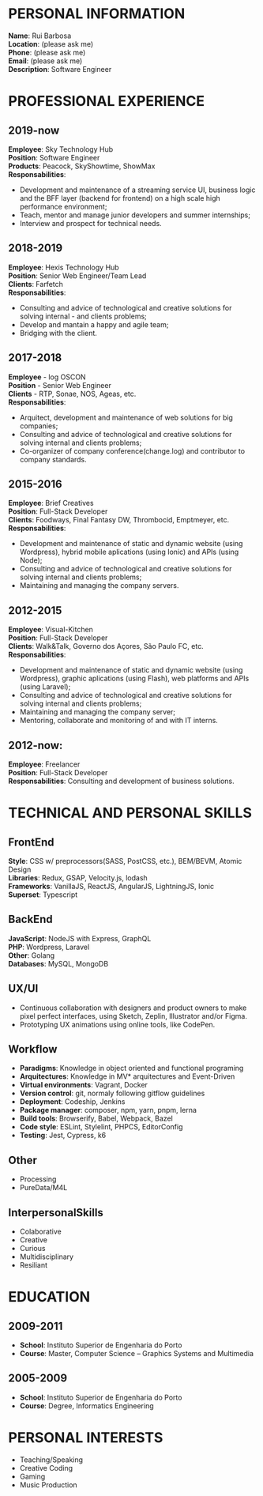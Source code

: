 # PERSONAL INFORMATION

**Name**: Rui Barbosa  
**Location**: (please ask me)  
**Phone**: (please ask me)    
**Email**: (please ask me)   
**Description**: Software Engineer

# PROFESSIONAL EXPERIENCE

## 2019-now
**Employee**: Sky Technology Hub  
**Position**: Software Engineer  
**Products**: Peacock, SkyShowtime, ShowMax  
****Responsabilities****:  
- Development and maintenance of a streaming service UI, business logic and the BFF layer (backend for frontend) on a high scale high performance environment;
- Teach, mentor and manage junior developers and summer internships;
- Interview and prospect for technical needs.

## 2018-2019
**Employee**: Hexis Technology Hub  
**Position**: Senior Web Engineer/Team Lead  
**Clients**: Farfetch  
**Responsabilities**:  
- Consulting and advice of technological and creative solutions for solving internal - and clients problems;
- Develop and mantain a happy and agile team;
- Bridging with the client.

## 2017-2018
**Employee** - log OSCON  
**Position** - Senior Web Engineer  
**Clients** - RTP, Sonae, NOS, Ageas, etc.  
**Responsabilities**:  
- Arquitect, development and maintenance of web solutions for big companies;
- Consulting and advice of technological and creative solutions for solving internal and clients problems;
- Co-organizer of company conference(change.log) and contributor to company standards.

## 2015-2016
**Employee**: Brief Creatives  
**Position**: Full-Stack Developer  
**Clients**: Foodways, Final Fantasy DW, Thrombocid, Emptmeyer, etc.  
**Responsabilities**:
- Development and maintenance of static and dynamic website (using Wordpress), hybrid mobile aplications (using Ionic) and APIs (using Node);
- Consulting and advice of technological and creative solutions for solving internal and clients problems;
- Maintaining and managing the company servers.

## 2012-2015
**Employee**: Visual-Kitchen  
**Position**: Full-Stack Developer  
**Clients**: Walk&Talk, Governo dos Açores, São Paulo FC, etc.  
**Responsabilities**:  
- Development and maintenance of static and dynamic website (using Wordpress), graphic aplications (using Flash), web platforms and APIs (using Laravel);
- Consulting and advice of technological and creative solutions for solving internal and clients problems;
- Maintaining and managing the company server;
- Mentoring, collaborate and monitoring of and with IT interns.

## 2012-now:
**Employee**: Freelancer  
**Position**: Full-Stack Developer  
**Responsabilities**: Consulting and development of business solutions.  

# TECHNICAL AND PERSONAL SKILLS

## FrontEnd
**Style**: CSS w/ preprocessors(SASS, PostCSS, etc.), BEM/BEVM, Atomic  Design  
**Libraries**: Redux, GSAP, Velocity.js, lodash  
**Frameworks**: VanillaJS, ReactJS, AngularJS, LightningJS, Ionic  
**Superset**: Typescript

## BackEnd
**JavaScript**: NodeJS with Express, GraphQL  
**PHP**: Wordpress, Laravel  
**Other**: Golang  
**Databases**: MySQL, MongoDB  

##  UX/UI
- Continuous collaboration with designers and product owners to make pixel perfect interfaces, using Sketch, Zeplin, Illustrator and/or Figma.  
- Prototyping UX animations using online tools, like CodePen.

## Workflow
- **Paradigms**: Knowledge in object oriented and functional programing
- **Arquitectures**: Knowledge in MV* arquitectures and Event-Driven
- **Virtual environments**: Vagrant, Docker
- **Version control**: git, normaly following gitflow guidelines
- **Deployment**: Codeship, Jenkins
- **Package manager**: composer, npm, yarn, pnpm, lerna
- **Build tools**: Browserify, Babel, Webpack, Bazel
- **Code style**: ESLint, Stylelint, PHPCS, EditorConfig
- **Testing**: Jest, Cypress, k6

## Other
- Processing
- PureData/M4L

## InterpersonalSkills
- Colaborative
- Creative
- Curious
- Multidisciplinary
- Resiliant

# EDUCATION

## 2009-2011
- **School**: Instituto Superior de Engenharia do Porto  
- **Course**: Master, Computer Science – Graphics Systems and Multimedia

## 2005-2009
- **School**: Instituto Superior de Engenharia do Porto  
- **Course**: Degree, Informatics Engineering  

# PERSONAL INTERESTS
- Teaching/Speaking
- Creative Coding
- Gaming
- Music Production
